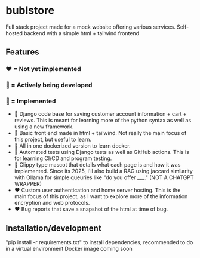 # bublstore
Full stack project made for a mock website offering various services. Self-hosted backend with a simple html + tailwind frontend

## Features 
### ❤️ = Not yet implemented 
### 💛 = Actively being developed 
### 💚 = Implemented
- 💚 Django code base for saving customer account information + cart + reviews. This is meant for learning more of the python syntax as well as using a new framework.
- 💚 Basic front end made in html + tailwind. Not really the main focus of this project, but useful to learn.
- 💚 All in one dockerized version to learn docker.
- 💛 Automated tests using Django tests as well as GitHub actions. This is for learning CI/CD and program testing.
- 💛 Clippy type mascot that details what each page is and how it was implemented. Since its 2025, I'll also build a RAG using jaccard similarity with Ollama for simple queuries like "do you offer ___." (NOT A CHATGPT WRAPPER)
- ❤️ Custom user authentication and home server hosting. This is the main focus of this project, as I want to explore more of the information encryption and web protocols.
- ❤️ Bug reports that save a snapshot of the html at time of bug.

## Installation/development
"pip install -r requirements.txt" to install dependencies, recommended to do in a virtual environment
Docker image coming soon